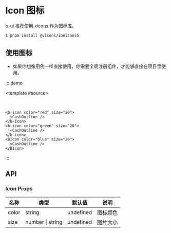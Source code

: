 # Icon 图标

b-ui 推荐使用 xicons 作为图标库。

```bash
$ pnpm install @vicons/ionicons5
```

## 使用图标

- 如果你想像用例一样直接使用，你需要全局注册组件，才能够直接在项目里使用。
<script setup lang="ts">
import { CashOutline } from '@vicons/ionicons5'
</script>
<b-icon color="red" size="40">
  <CashOutline/>
</b-icon>


::: demo

<template #source>
<b-icon color="red" size="20">
<CashOutline />
</b-icon>
<b-icon color="green" size="20">
<CashOutline />
</b-icon>
<BIcon color="blue" size="20">
<CashOutline />
</BIcon>

<br />

</template>

```vue
<b-icon color="red" size="20">
  <CashOutline />
</b-icon>
<b-icon color="green" size="20">
  <CashOutline />
</b-icon>
<BIcon color="blue" size="20">
  <CashOutline />
</BIcon>
```

:::

## API

### Icon Props

| 名称  | 类型             | 默认值    | 说明     |
| ----- | ---------------- | --------- | -------- |
| color | string           | undefined | 图标颜色 |
| size  | number \| string | undefined | 图片大小 |
